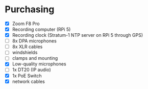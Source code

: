 # Purchasing
- [x] Zoom F8 Pro
- [x] Recording computer (RPi 5)
- [x] Recording clock (Stratum-1 NTP server on RPi 5 through GPS)
- [ ] 8x DPA microphones
- [ ] 8x XLR cables
- [ ] windshields
- [ ] clamps and mounting
- [x] Low-quality microphones
- [ ] 1x DT20 (IP audio)
- [x] 1x PoE Switch
- [x] network cables
